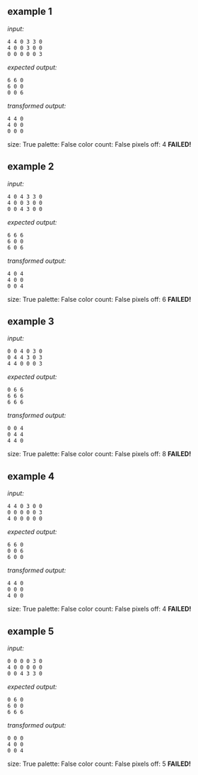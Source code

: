 
## example 1
*input:*
```
4 4 0 3 3 0
4 0 0 3 0 0
0 0 0 0 0 3
```
*expected output:*
```
6 6 0
6 0 0
0 0 6
```
*transformed output:*
```
4 4 0
4 0 0
0 0 0
```
size: True
palette: False
color count: False
pixels off: 4
**FAILED!**

## example 2
*input:*
```
4 0 4 3 3 0
4 0 0 3 0 0
0 0 4 3 0 0
```
*expected output:*
```
6 6 6
6 0 0
6 0 6
```
*transformed output:*
```
4 0 4
4 0 0
0 0 4
```
size: True
palette: False
color count: False
pixels off: 6
**FAILED!**

## example 3
*input:*
```
0 0 4 0 3 0
0 4 4 3 0 3
4 4 0 0 0 3
```
*expected output:*
```
0 6 6
6 6 6
6 6 6
```
*transformed output:*
```
0 0 4
0 4 4
4 4 0
```
size: True
palette: False
color count: False
pixels off: 8
**FAILED!**

## example 4
*input:*
```
4 4 0 3 0 0
0 0 0 0 0 3
4 0 0 0 0 0
```
*expected output:*
```
6 6 0
0 0 6
6 0 0
```
*transformed output:*
```
4 4 0
0 0 0
4 0 0
```
size: True
palette: False
color count: False
pixels off: 4
**FAILED!**

## example 5
*input:*
```
0 0 0 0 3 0
4 0 0 0 0 0
0 0 4 3 3 0
```
*expected output:*
```
0 6 0
6 0 0
6 6 6
```
*transformed output:*
```
0 0 0
4 0 0
0 0 4
```
size: True
palette: False
color count: False
pixels off: 5
**FAILED!**
